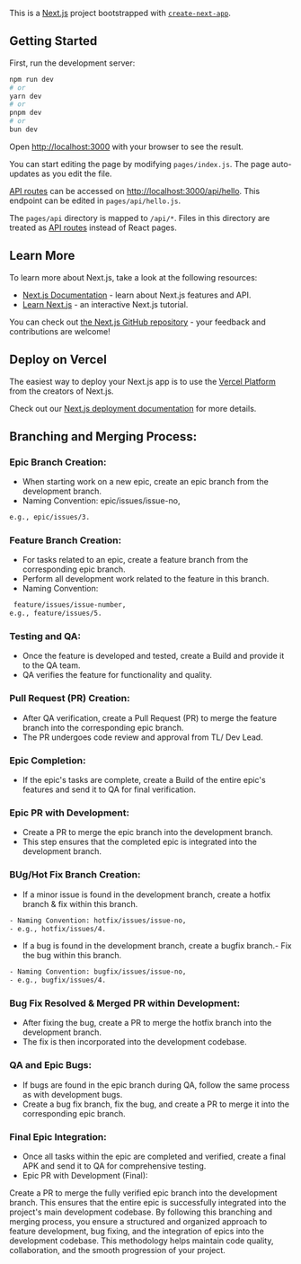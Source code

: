 This is a [Next.js](https://nextjs.org/) project bootstrapped with [`create-next-app`](https://github.com/vercel/next.js/tree/canary/packages/create-next-app).

## Getting Started

First, run the development server:

```bash
npm run dev
# or
yarn dev
# or
pnpm dev
# or
bun dev
```

Open [http://localhost:3000](http://localhost:3000) with your browser to see the result.

You can start editing the page by modifying `pages/index.js`. The page auto-updates as you edit the file.

[API routes](https://nextjs.org/docs/api-routes/introduction) can be accessed on [http://localhost:3000/api/hello](http://localhost:3000/api/hello). This endpoint can be edited in `pages/api/hello.js`.

The `pages/api` directory is mapped to `/api/*`. Files in this directory are treated as [API routes](https://nextjs.org/docs/api-routes/introduction) instead of React pages.

## Learn More

To learn more about Next.js, take a look at the following resources:

- [Next.js Documentation](https://nextjs.org/docs) - learn about Next.js features and API.
- [Learn Next.js](https://nextjs.org/learn) - an interactive Next.js tutorial.

You can check out [the Next.js GitHub repository](https://github.com/vercel/next.js/) - your feedback and contributions are welcome!

## Deploy on Vercel  

The easiest way to deploy your Next.js app is to use the [Vercel Platform](https://vercel.com/new?utm_medium=default-template&filter=next.js&utm_source=create-next-app&utm_campaign=create-next-app-readme) from the creators of Next.js.

Check out our [Next.js deployment documentation](https://nextjs.org/docs/deployment) for more details.

## Branching and Merging Process:

### Epic Branch Creation:

- When starting work on a new epic, create an epic branch from the development branch.
- Naming Convention: epic/issues/issue-no, 
```bash
e.g., epic/issues/3.
```

### Feature Branch Creation:

- For tasks related to an epic, create a feature branch from the corresponding epic branch.
- Perform all development work related to the feature in this branch.
- Naming Convention:
```bash
 feature/issues/issue-number,
e.g., feature/issues/5.
```

### Testing and QA:

- Once the feature is developed and tested, create a Build and provide it to the QA team.
- QA verifies the feature for functionality and quality.

### Pull Request (PR) Creation:

- After QA verification, create a Pull Request (PR) to merge the feature branch into the corresponding epic branch.
- The PR undergoes code review and approval from TL/ Dev Lead.

### Epic Completion:

- If the epic's tasks are complete, create a Build of the entire epic's features and send it to QA for final verification.

### Epic PR with Development:

- Create a PR to merge the epic branch into the development branch.
- This step ensures that the completed epic is integrated into the development branch.

### BUg/Hot Fix Branch Creation:

- If a minor issue is found in the development branch, 
create a hotfix branch & fix within this branch.

```bash
- Naming Convention: hotfix/issues/issue-no,
- e.g., hotfix/issues/4.
```

- If a bug is found in the development branch, 
create a bugfix branch.- Fix the bug within this branch.

```bash
- Naming Convention: bugfix/issues/issue-no,
- e.g., bugfix/issues/4.
```

### Bug Fix Resolved & Merged PR within Development:

- After fixing the bug, create a PR to merge the hotfix branch into the development branch.
- The fix is then incorporated into the development codebase.

### QA and Epic Bugs:

- If bugs are found in the epic branch during QA, follow the same process as with development bugs.
- Create a bug fix branch, fix the bug, and create a PR to merge it into the corresponding epic branch.

### Final Epic Integration:

- Once all tasks within the epic are completed and verified, create a final APK and send it to QA for comprehensive testing.
- Epic PR with Development (Final):

Create a PR to merge the fully verified epic branch into the development branch.
This ensures that the entire epic is successfully integrated into the project's main development codebase.
By following this branching and merging process, you ensure a structured and organized approach to feature development, bug fixing, and the integration of epics into the development codebase. This methodology helps maintain code quality, collaboration, and the smooth progression of your project.
